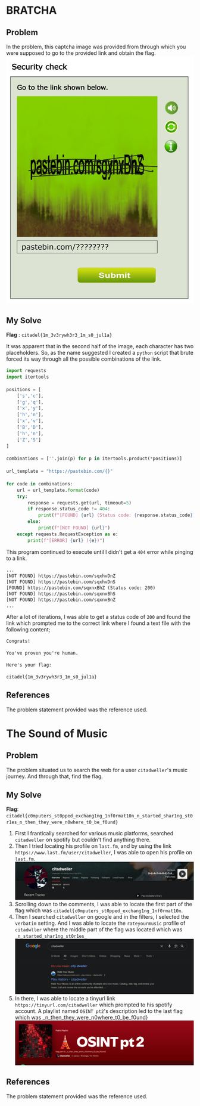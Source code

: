 
# BRATCHA

## Problem
In the problem, this captcha image was provided from through which you were supposed to go to the provided link and obtain the flag.  
![BRATCHA.jpg](BRATCHA.jpg)
## My Solve

**Flag** : `citadel{1m_3v3rywh3r3_1m_s0_jul1a}`

It was apparent that in the second half of the image, each character has two placeholders.
So, as the name suggested I created a `python` script that brute forced its way through all the possible combinations of the link.

```python
import requests
import itertools

positions = [
    ['s','c'],
    ['g','q'],
    ['x','y'],
    ['h','n'],
    ['x','v'],
    ['B','D'],
    ['h','n'],
    ['Z','S']
]

combinations = [''.join(p) for p in itertools.product(*positions)]

url_template = "https://pastebin.com/{}"

for code in combinations:
    url = url_template.format(code)
    try:
        response = requests.get(url, timeout=5)
        if response.status_code != 404:
            print(f"[FOUND] {url} (Status code: {response.status_code})")
        else:
            print(f"[NOT FOUND] {url}")
    except requests.RequestException as e:
        print(f"[ERROR] {url} ({e})")

```

This program continued to execute until I didn't get a `404` error while pinging to a link.

```
...
[NOT FOUND] https://pastebin.com/sqxhvDnZ
[NOT FOUND] https://pastebin.com/sqxhvDnS
[FOUND] https://pastebin.com/sqxnxBhZ (Status code: 200)
[NOT FOUND] https://pastebin.com/sqxnxBhS
[NOT FOUND] https://pastebin.com/sqxnxBnZ
...
```
After a lot of iterations, I was able to get a status code of `200` and found the link which prompted me to the correct link where I found a text file with the following content;
```
Congrats!

You've proven you're human.

Here's your flag:

citadel{1m_3v3rywh3r3_1m_s0_jul1a}
```

## References
The problem statement provided was the reference used.

# The Sound of Music

## Problem
The problem situated us to search the web for a user `citadweller`'s music journey. And through that, find the flag.

## My Solve
**Flag**: `citadel{c0mputers_st0pped_exchang1ng_1nf0rmat10n_n_started_shar1ng_st0r1es_n_then_they_were_n0where_t0_be_f0und}`

1. First I frantically searched for various music platforms, searched `citadweller` on spotify but couldn't find anything there.
2. Then I tried locating his profile on `last.fm`, and by using the link `https://www.last.fm/user/citadweller`, I was able to open his profile on `last.fm`. 
![lastfmimag.png](lastfmimag.png)
3. Scrolling down to the comments, I was able to locate the first part of the flag which was `citadel{c0mputers_st0pped_exchang1ng_1nf0rmat10n`.
4. Then I searched `citadweller` on google and in the filters, I selected the `verbatim` setting. And I was able to locate the `rateyourmusic` profile of `citadwller` where the middle part of the flag was located which was `_n_started_shar1ng_st0r1es_`
![googlesearch.png](googlesearch.png)
5.  In there, I was able to locate a tinyurl link `https://tinyurl.com/citadweller` which prompted to his spotify account. A playlist named `OSINT pt2`'s description led to the last flag which was _n_then_they_were_n0where_t0_be_f0und}
![spotifyimag.png](spotifyimag.png)

## References
The problem statement provided was the reference used.
